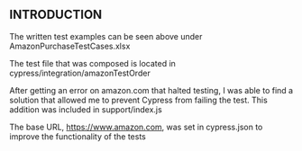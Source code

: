 INTRODUCTION
------------

The written test examples can be seen above under AmazonPurchaseTestCases.xlsx

The test file that was composed is located in cypress/integration/amazonTestOrder

After getting an error on amazon.com that halted testing, I was able to find a solution that allowed me to prevent Cypress from failing the test. This addition was included in support/index.js

The base URL, https://www.amazon.com, was set in cypress.json to improve the functionality of the tests
